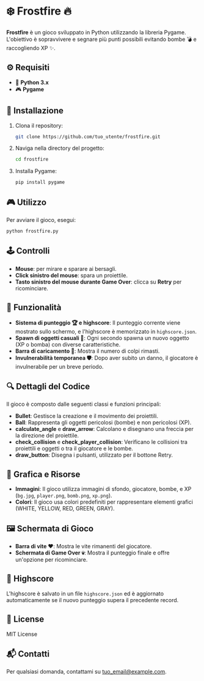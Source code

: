 
# ❄️ Frostfire 🔥

**Frostfire** è un gioco sviluppato in Python utilizzando la libreria Pygame. L'obiettivo è sopravvivere e segnare più punti possibili evitando bombe 💣 e raccogliendo XP ✨.

## ⚙️ Requisiti
- 🐍 **Python 3.x**
- 🎮 **Pygame**

## 🚀 Installazione
1. Clona il repository:
   ```bash
   git clone https://github.com/tuo_utente/frostfire.git
   ```
2. Naviga nella directory del progetto:
   ```bash
   cd frostfire
   ```
3. Installa Pygame:
   ```bash
   pip install pygame
   ```

## 🎮 Utilizzo
Per avviare il gioco, esegui:
```bash
python frostfire.py
```

## 🕹️ Controlli
- **Mouse**: per mirare e sparare ai bersagli.
- **Click sinistro del mouse**: spara un proiettile.
- **Tasto sinistro del mouse durante Game Over**: clicca su **Retry** per ricominciare.

## 🌟 Funzionalità
- **Sistema di punteggio 🏆 e highscore**: Il punteggio corrente viene mostrato sullo schermo, e l'highscore è memorizzato in `highscore.json`.
- **Spawn di oggetti casuali 🎲**: Ogni secondo spawna un nuovo oggetto (XP o bomba) con diverse caratteristiche.
- **Barra di caricamento 🔫**: Mostra il numero di colpi rimasti.
- **Invulnerabilità temporanea 🛡️**: Dopo aver subito un danno, il giocatore è invulnerabile per un breve periodo.

## 🔍 Dettagli del Codice
Il gioco è composto dalle seguenti classi e funzioni principali:
- **Bullet**: Gestisce la creazione e il movimento dei proiettili.
- **Ball**: Rappresenta gli oggetti pericolosi (bombe) e non pericolosi (XP).
- **calculate_angle** e **draw_arrow**: Calcolano e disegnano una freccia per la direzione del proiettile.
- **check_collision** e **check_player_collision**: Verificano le collisioni tra proiettili e oggetti o tra il giocatore e le bombe.
- **draw_button**: Disegna i pulsanti, utilizzato per il bottone Retry.

## 🎨 Grafica e Risorse
- **Immagini**: Il gioco utilizza immagini di sfondo, giocatore, bombe, e XP (`bg.jpg`, `player.png`, `bomb.png`, `xp.png`).
- **Colori**: Il gioco usa colori predefiniti per rappresentare elementi grafici (WHITE, YELLOW, RED, GREEN, GRAY).

## 🖼️ Schermata di Gioco
- **Barra di vite ❤️**: Mostra le vite rimanenti del giocatore.
- **Schermata di Game Over 💀**: Mostra il punteggio finale e offre un'opzione per ricominciare.

## 🏅 Highscore
L'highscore è salvato in un file `highscore.json` ed è aggiornato automaticamente se il nuovo punteggio supera il precedente record.

## 📜 License
MIT License

## 📬 Contatti
Per qualsiasi domanda, contattami su [tuo_email@example.com](mailto:tuo_email@example.com).
